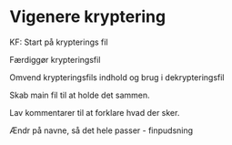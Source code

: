 # Vigenere kryptering

KF: Start på krypterings fil

Færdiggør krypteringsfil

Omvend krypteringsfils indhold og brug i dekrypteringsfil

Skab main fil til at holde det sammen.

Lav kommentarer til at forklare hvad der sker.

Ændr på navne, så det hele passer - finpudsning
